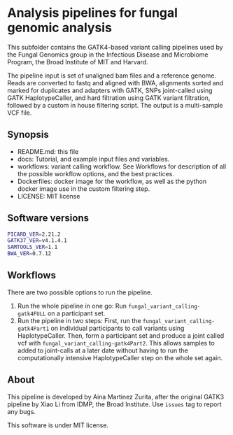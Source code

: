 # Analysis pipelines for fungal genomic analysis
This subfolder contains the GATK4-based variant calling pipelines used by the Fungal Genomics group in the Infectious Disease and Microbiome Program, the Broad Institute of MIT and Harvard.

The pipeline input is set of unaligned bam files and a reference genome. Reads are converted to fastq and aligned with BWA, alignments sorted and marked for duplicates and adapters with GATK, SNPs joint-called using GATK HaplotypeCaller, and hard filtration using GATK variant filtration, followed by a custom in house filtering script. The output is a multi-sample VCF file.

## Synopsis
* README.md: this file
* docs: Tutorial, and example input files and variables.
* workflows: variant calling workflow. See Workflows for description of all the possible workflow options, and the best practices.
* Dockerfiles: docker image for the workflow, as well as the python docker image use in the custom filtering step.
* LICENSE: MIT license

## Software versions
```sh
PICARD_VER=2.21.2
GATK37_VER=v4.1.4.1
SAMTOOLS_VER=1.1
BWA_VER=0.7.12
```

## Workflows

There are two possible options to run the pipeline.
1. Run the whole pipeline in one go: Run `fungal_variant_calling-gatk4FULL` on a participant set.
2. Run the pipeline in two steps: First, run the `fungal_variant_calling-gatk4Part1` on individual participants to call variants using HaplotypeCaller. Then, form a participant set and produce a joint called vcf with `fungal_variant_calling-gatk4Part2`. This allows samples to added to joint-calls at a later date without having to run the computationally intensive HaplotypeCaller step on the whole set again.

## About
This pipeline is developed by Aina Martinez Zurita, after the original GATK3 pipeline by Xiao Li from IDMP, the Broad Institute. Use `issues` tag to report any bugs.

This software is under MIT license.
